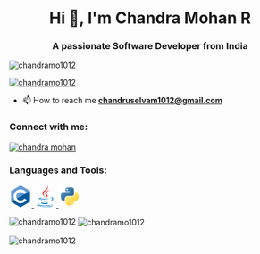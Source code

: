 <h1 align="center">Hi 👋, I'm Chandra Mohan R</h1>
<h3 align="center">A passionate Software Developer from India</h3>

<p align="left"> <img src="https://komarev.com/ghpvc/?username=chandramo1012&label=Profile%20views&color=0e75b6&style=flat" alt="chandramo1012" /> </p>

<p align="left"> <a href="https://github.com/ryo-ma/github-profile-trophy"><img src="https://github-profile-trophy.vercel.app/?username=chandramo1012" alt="chandramo1012" /></a> </p>

- 📫 How to reach me **chandruselvam1012@gmail.com**

<h3 align="left">Connect with me:</h3>
<p align="left">
<a href="https://linkedin.com/in/chandra mohan" target="blank"><img align="center" src="https://raw.githubusercontent.com/rahuldkjain/github-profile-readme-generator/master/src/images/icons/Social/linked-in-alt.svg" alt="chandra mohan" height="30" width="40" /></a>
</p>

<h3 align="left">Languages and Tools:</h3>
<p align="left"> <a href="https://www.cprogramming.com/" target="_blank" rel="noreferrer"> <img src="https://raw.githubusercontent.com/devicons/devicon/master/icons/c/c-original.svg" alt="c" width="40" height="40"/> </a> <a href="https://www.java.com" target="_blank" rel="noreferrer"> <img src="https://raw.githubusercontent.com/devicons/devicon/master/icons/java/java-original.svg" alt="java" width="40" height="40"/> </a> <a href="https://www.python.org" target="_blank" rel="noreferrer"> <img src="https://raw.githubusercontent.com/devicons/devicon/master/icons/python/python-original.svg" alt="python" width="40" height="40"/> </a> </p>

<p><img align="left" src="https://github-readme-stats.vercel.app/api/top-langs?username=chandramo1012&show_icons=true&locale=en&layout=compact" alt="chandramo1012" /></p>

<p>&nbsp;<img align="center" src="https://github-readme-stats.vercel.app/api?username=chandramo1012&show_icons=true&locale=en" alt="chandramo1012" /></p>

<p><img align="center" src="https://github-readme-streak-stats.herokuapp.com/?user=chandramo1012&" alt="chandramo1012" /></p>
